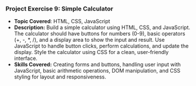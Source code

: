 ### Project Exercise 9: Simple Calculator

- **Topic Covered**: HTML, CSS, JavaScript
- **Description:** Build a simple calculator using HTML, CSS, and JavaScript. The calculator should have buttons for numbers (0-9), basic operators (+, -, *, /), and a display area to show the input and result. Use JavaScript to handle button clicks, perform calculations, and update the display. Style the calculator using CSS for a clean, user-friendly interface.
- **Skills Covered:** Creating forms and buttons, handling user input with JavaScript, basic arithmetic operations, DOM manipulation, and CSS styling for layout and responsiveness.

